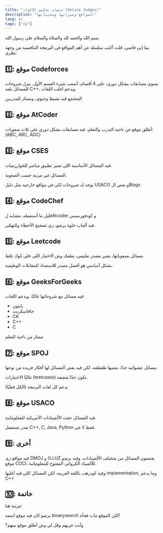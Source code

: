 ```yaml
---
title: "منصات تحكيم الأكواد (Online Judges)"
description: "المواقع وميزاتها وسلبياتها"
lang: ar
tags: ["cp"]
---
```

بسم الله والحمد لله والصلاة والسلام على رسول الله


بما إني فاضي، قلت أكتب سلسلة عن أهم المواقع في البرمجة التنافسية من وجهة نظري:

## 1️⃣: موقع Codeforces
يسوي مسابقات بشكل دوري، على 4 أقسام: أصعب شيء القسم الأول.
ينزل شروحات للمسائل بلغة C++، ويدعم أغلب اللغات

المجتمع فيه نشيط وحيوي، وممتاز للمدربين

## 2️⃣: موقع AtCoder
أطلق موقع من ناحية التدرب والتعلم، فيه مسابقات بشكل دوري على ثلاث صعوبات: (ABC, ARC, AGC)

## 3️⃣: موقع CSES
فيه المسائل الأساسية اللي تعتبر تطبيق مباشر للخوارزميات.

المسائل غير مرتبة حسب الصعوبة.

يوجد له شروحات لكن في مواقع خارجية مثل دليل USACO و بعض الBlogs

## 4️⃣: موقع CodeChef
قليل ما أستعمله، مشابه لAtcoder و كودفورسيس

فيه ألعاب حلوة برضو، زي تصحيح الأخطاء والتهكير.

## 5️⃣: موقع Leetcode
مسائل بصعوباتها، يعتبر مصدر تعليمي، يعلمك وش الاختبار اللي خلى كوك غلط.

بشكل أساسي هو أفضل مصدر للاستعداد للمقابلات الوظيفية.

## 6️⃣: موقع GeeksForGeeks
فيه مسائل مع شروحاتها غالبًا، ويدعم اللغات:
  
- بايثون
- جافاسكربت
- C#
- C++
- C

ممتاز من ناحية التعلم

## 7️⃣: موقع SPOJ
مسائل عشوائية جدًا، بعضها طقطقة، لكن فيه بعض المسائل لها أفكار فريدة من نوعها.

غالبًا الاختبارات (testcases) تكون جدًا ضعيفة.
	
يدعم كل لغات البرمجة (الكل فعليًا)

## 8️⃣: موقع USACO
فيه المسائل حقت الألمبيادات الأمريكية للمعلوماتية.

تقدر تستعمل C++, C, Java, Python فقط لا غير.


## 9️⃣: أخرى
فيه مواقع زي DMOJ و OJ.UZ يجمعون المسائل من متختلف الألمبيادات.
وفيه برضو موقع COCI، للألمبياد الكرواتي المفتوح للمعلوماتية.

وفيه كودرهب باللغة العربية، لكن المسائل اللي فيه أغلبها implementation, وما يدعم C++

## 🔟: خاتمة
مرتبة هنا:

برضو كان فيه موقع اسمه binarysearch لكن الموقع مات فجأة!

وأنت جربهم وقل لي وش أطلق موقع بينهم؟
